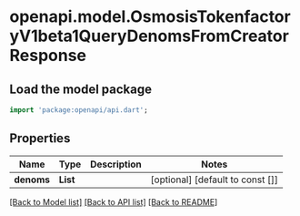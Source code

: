 # openapi.model.OsmosisTokenfactoryV1beta1QueryDenomsFromCreatorResponse

## Load the model package
```dart
import 'package:openapi/api.dart';
```

## Properties
Name | Type | Description | Notes
------------ | ------------- | ------------- | -------------
**denoms** | **List<String>** |  | [optional] [default to const []]

[[Back to Model list]](../README.md#documentation-for-models) [[Back to API list]](../README.md#documentation-for-api-endpoints) [[Back to README]](../README.md)



